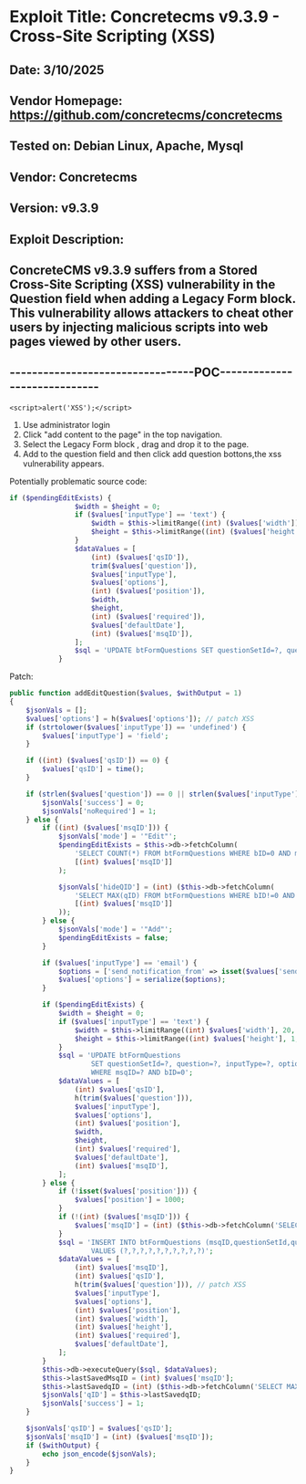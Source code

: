 # Exploit Title: Concretecms v9.3.9 - Cross-Site Scripting (XSS)
## Date: 3/10/2025
## Vendor Homepage: https://github.com/concretecms/concretecms
## Tested on: Debian Linux, Apache, Mysql
## Vendor: Concretecms
## Version: v9.3.9
## Exploit Description:
## ConcreteCMS v9.3.9 suffers from a Stored Cross-Site Scripting (XSS) vulnerability in the Question field when adding a Legacy Form block. This vulnerability allows attackers to cheat other users by injecting malicious scripts into web pages viewed by other users.

## ---------------------------------POC-----------------------------

```
<script>alert('XSS');</script>
```
1. Use administrator login
2. Click "add content to the page" in the top navigation.
3. Select the Legacy Form block , drag and drop it to the page.
4. Add <script>alert('Question');</script> to the question field and then click add question bottons,the xss vulnerability appears.

Potentially problematic source code:
```php
if ($pendingEditExists) {
                $width = $height = 0;
                if ($values['inputType'] == 'text') {
                    $width = $this->limitRange((int) ($values['width']), 20, 500);
                    $height = $this->limitRange((int) ($values['height']), 1, 100);
                }
                $dataValues = [
                    (int) ($values['qsID']),
                    trim($values['question']),
                    $values['inputType'],
                    $values['options'],
                    (int) ($values['position']),
                    $width,
                    $height,
                    (int) ($values['required']),
                    $values['defaultDate'],
                    (int) ($values['msqID']),
                ];
                $sql = 'UPDATE btFormQuestions SET questionSetId=?, question=?, inputType=?, options=?, position=?, width=?, height=?, required=?, defaultDate=? WHERE msqID=? AND bID=0';
            } 
```

Patch:
```php
public function addEditQuestion($values, $withOutput = 1)
{
    $jsonVals = [];
    $values['options'] = h($values['options']); // patch XSS
    if (strtolower($values['inputType']) == 'undefined') {
        $values['inputType'] = 'field';
    }

    if ((int) ($values['qsID']) == 0) {
        $values['qsID'] = time();
    }

    if (strlen($values['question']) == 0 || strlen($values['inputType']) == 0 || $values['inputType'] == 'null') {
        $jsonVals['success'] = 0;
        $jsonVals['noRequired'] = 1;
    } else {
        if ((int) ($values['msqID'])) {
            $jsonVals['mode'] = '"Edit"';
            $pendingEditExists = $this->db->fetchColumn(
                'SELECT COUNT(*) FROM btFormQuestions WHERE bID=0 AND msqID=?',
                [(int) $values['msqID']]
            );

            $jsonVals['hideQID'] = (int) ($this->db->fetchColumn(
                'SELECT MAX(qID) FROM btFormQuestions WHERE bID!=0 AND msqID=?',
                [(int) $values['msqID']]
            ));
        } else {
            $jsonVals['mode'] = '"Add"';
            $pendingEditExists = false;
        }

        if ($values['inputType'] == 'email') {
            $options = ['send_notification_from' => isset($values['send_notification_from']) ? 1 : 0];
            $values['options'] = serialize($options);
        }

        if ($pendingEditExists) {
            $width = $height = 0;
            if ($values['inputType'] == 'text') {
                $width = $this->limitRange((int) $values['width'], 20, 500);
                $height = $this->limitRange((int) $values['height'], 1, 100);
            }
            $sql = 'UPDATE btFormQuestions 
                    SET questionSetId=?, question=?, inputType=?, options=?, position=?, width=?, height=?, required=?, defaultDate=? 
                    WHERE msqID=? AND bID=0';
            $dataValues = [
                (int) $values['qsID'],
                h(trim($values['question'])),
                $values['inputType'],
                $values['options'],
                (int) $values['position'],
                $width,
                $height,
                (int) $values['required'],
                $values['defaultDate'],
                (int) $values['msqID'],
            ];
        } else {
            if (!isset($values['position'])) {
                $values['position'] = 1000;
            }
            if (!(int) ($values['msqID'])) {
                $values['msqID'] = (int) ($this->db->fetchColumn('SELECT MAX(msqID) FROM btFormQuestions') + 1);
            }
            $sql = 'INSERT INTO btFormQuestions (msqID,questionSetId,question,inputType,options,position,width,height,required,defaultDate) 
                    VALUES (?,?,?,?,?,?,?,?,?,?)';
            $dataValues = [
                (int) $values['msqID'],
                (int) $values['qsID'],
                h(trim($values['question'])), // patch XSS
                $values['inputType'],
                $values['options'],
                (int) $values['position'],
                (int) $values['width'],
                (int) $values['height'],
                (int) $values['required'],
                $values['defaultDate'],
            ];
        }
        $this->db->executeQuery($sql, $dataValues);
        $this->lastSavedMsqID = (int) $values['msqID'];
        $this->lastSavedqID = (int) ($this->db->fetchColumn('SELECT MAX(qID) FROM btFormQuestions WHERE bID=0 AND msqID=?', [(int) $values['msqID']]));
        $jsonVals['qID'] = $this->lastSavedqID;
        $jsonVals['success'] = 1;
    }

    $jsonVals['qsID'] = $values['qsID'];
    $jsonVals['msqID'] = (int) ($values['msqID']);
    if ($withOutput) {
        echo json_encode($jsonVals); 
    }
}

```